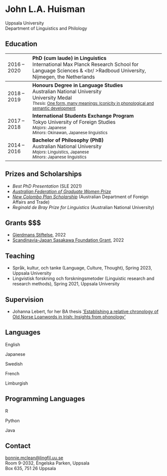 # John L.A. Huisman

Uppsala University <span class="icon-library" aria-hidden="true"></span><br/>
Department of Linguistics and Philology

## Education <span class="icon-googlescholar" aria-hidden="true"></span>

| <span style="font-weight:normal">2016 – 2020</span> | <span style="font-weight:normal; text-align:left">**PhD (cum laude) in Linguistics**<br/>International Max Planck Research School for Language Sciences & <br/ >Radboud University, Nijmegen, the Netherlands</span> |
| :----------------------------------------------------- | :----------------------------------------------------------- |
| 2018 – 2019                                            | **Honours Degree in Language Studies**<br/>Australian National University<br/><span class="icon-award" aria-hidden="true"></span>University Medal<br/><font size=2> <i>Thesis</i>: <a href="https://openresearch-repository.anu.edu.au/bitstream/1885/186433/1/McLean-Thesis.pdf">One form, many meanings: Iconicity in phonological and semantic development</a></font> |
| 2017 – 2018                                            | **International Students Exchange Program**<br>Tokyo University of Foreign Studies<br><font size=2><i>Majors</i>: Japanese<br/><i>Minors</i>: Okinawan, Japanese linguistics</font> |
| 2014 – 2016                                            | **Bachelor of Philosophy (PhB)**<br>Australian National University<br><font size=2><i>Majors</i>: Linguistics, Japanese<br><i>Minors</i>: Japanese linguistics</font> |

## Prizes and Scholarships <span class="icon-award" aria-hidden="true"></span>

* *Best PhD Presentation* (SLE 2021)
* [*Australian Federation of Graduate Women Prize*](https://www.anu.edu.au/students/program-administration/prizes/australian-federation-of-graduate-women-act-inc-prize) 
* [*New Colombo Plan Scholarship*](https://www.dfat.gov.au/people-to-people/new-colombo-plan/about) (Australian Department of Foreign Affairs and Trade)
* *Reginald de Bray Prize for Linguistics* (Australian National University)

## Grants $$$

* [Gjerdmans Stiftelse](https://uaf.se/soek-stipendier/stiftelser/o-gjerdmans-stiftelse/), 2022
* [Scandinavia-Japan Sasakawa Foundation Grant](https://sjsf.se/), 2022

## Teaching <span class="icon-briefcase"></span>
  
* Språk, kultur, och tanke (Language, Culture, Thought), Spring 2023, Uppsala University
* Lingvistisk forskning och forskningsmetoder (Linguistic research and research methods), Spring 2021, Uppsala University

## Supervision

* Johanna Lebert, for her BA thesis ['Establishing a relative chronology of Old Norse Loanwords in Irish: Insights from phonology'](https://uu.diva-portal.org/smash/record.jsf?pid=diva2%3A1750095&dswid=2290)

## Languages <span class="icon-bubbles" aria-hidden="true"></span>

English <span class="icon-star-full" aria-hidden="true"></span><span class="icon-star-full" aria-hidden="true"></span><span class="icon-star-full" aria-hidden="true"></span><span class="icon-star-full"><span class="icon-star-full">

Japanese <span class="icon-star-full"></span><span class="icon-star-full"></span><span class="icon-star-full"></span><span class="icon-star-full"><span class="icon-star-empty">

Swedish <span class="icon-star-full"><span class="icon-star-full"><span class="icon-star-full"></span><span class="icon-star-empty"></span><span class="icon-star-empty"></span>

French <span class="icon-star-full"></span><span class="icon-star-full"></span><span class="icon-star-empty"><span class="icon-star-empty"><span class="icon-star-empty">

Limburgish <span class="icon-star-full"></span><span class="icon-star-empty"></span><span class="icon-star-empty"><span class="icon-star-empty"><span class="icon-star-empty">

## Programming Languages <span class="icon-wrench" aria-hidden="true"></span>

R <span class="icon-star-full" aria-hidden="true"></span><span class="icon-star-full" aria-hidden="true"></span><span class="icon-star-full" aria-hidden="true"></span>

Python <span class="icon-star-full" aria-hidden="true"></span><span class="icon-star-full" aria-hidden="true"></span><span class="icon-star-full" aria-hidden="true"></span>

Java <span class="icon-star-full" aria-hidden="true"><span class="icon-star-empty"><span class="icon-star-empty">  
  
## Contact

<span class="icon-mail" aria-hidden="true"></span> bonnie.mclean@lingfil.uu.se<br><span class="icon-location" aria-hidden="true"></span> Room 9-2032, Engelska Parken, Uppsala<br><span class="icon-envelop" aria-hidden="true"></span> Box 635, 751 26 Uppsala






